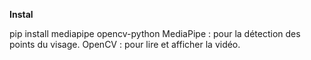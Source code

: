 **Instal**

pip install mediapipe opencv-python
MediaPipe : pour la détection des points du visage.
OpenCV : pour lire et afficher la vidéo.


